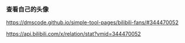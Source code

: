 ### 查看自己的头像
https://dmscode.github.io/simple-tool-pages/bilibili-fans/#344470052

https://api.bilibili.com/x/relation/stat?vmid=344470052

